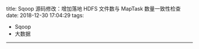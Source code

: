 title: Sqoop 源码修改：增加落地 HDFS 文件数与 MapTask 数量一致性检查
date: 2018-12-30 17:04:29
tags:
- Sqoop
- 大数据

---
